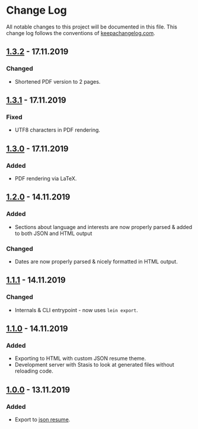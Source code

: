 # Change Log
All notable changes to this project will be documented in this file. This change log follows the conventions of [keepachangelog.com](http://keepachangelog.com/).

## [1.3.2] - 17.11.2019
### Changed
- Shortened PDF version to 2 pages.

## [1.3.1] - 17.11.2019
### Fixed
- UTF8 characters in PDF rendering.

## [1.3.0] - 17.11.2019
### Added
- PDF rendering via LaTeX.

## [1.2.0] - 14.11.2019
### Added
- Sections about language and interests are now properly parsed & added to both JSON and HTML output

### Changed
- Dates are now properly parsed & nicely formatted in HTML output.

## [1.1.1] - 14.11.2019
### Changed
- Internals & CLI entrypoint - now uses `lein export`.

## [1.1.0] - 14.11.2019
### Added
- Exporting to HTML with custom JSON resume theme.
- Development server with Stasis to look at generated files without reloading code.

## [1.0.0] - 13.11.2019
### Added
- Export to [json resume](jsonresume.org).

[1.3.2]: https://github.com/scoiatael/resume/compare/v1.3.1...v1.3.2
[1.3.1]: https://github.com/scoiatael/resume/compare/v1.3.0...v1.3.1
[1.3.0]: https://github.com/scoiatael/resume/compare/v1.2.0...v1.3.0
[1.2.0]: https://github.com/scoiatael/resume/compare/v1.1.1...v1.2.0
[1.1.1]: https://github.com/scoiatael/resume/compare/v1.1.0...v1.1.1
[1.1.0]: https://github.com/scoiatael/resume/compare/v1.0.0...v1.1.0
[1.0.0]: https://github.com/scoiatael/resume/releases/v1.0.0
